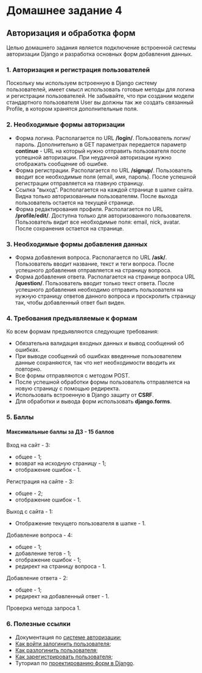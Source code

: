 # Домашнее задание 4

## Авторизация и обработка форм

Целью домашнего задания является подключение встроенной системы авторизации Django и разработка основных форм добавления данных.

### 1. Авторизация и регистрация пользователей
Поскольку мы используем встроенную в Django систему пользователей, имеет смысл использовать готовые методы для логина и регистрации пользователей. Не забывайте,
что при создании модели стандартного пользователя User вы должны так же создать связанный Profile, в котором хранятся дополнительные поля.

### 2. Необходимые формы авторизации
- Форма логина. Располагается по URL **/login/**. Пользователь логин/пароль. Дополнительно в GET параметрах передается параметр **continue** - URL на который нужно отправить пользователя после успешной авторизации. При неудачной авторизации нужно отображать сообщение об ошибке.
- Форма регистрации. Располагается по URL **/signup/**. Пользователь вводит все необходимые поля (email, имя, пароль). После успешной регистрации отправляется на главную страницу.
- Ссылка “выход”. Располагается на каждой странице в шапке сайта. Видна только авторизованным пользователям. После выхода пользователь остается на текущей странице.
- Форма редактирования профиля. Располагается по URL **/profile/edit/**. Доступна только для авторизованного пользователя. Пользователь видит все необходимые поля: email, nick, avatar. После сохранения остается на странице.

### 3. Необходимые формы добавления данных
- Форма добавления вопроса. Располагается по URL **/ask/**. Пользователь вводит название, текст и теги вопроса. После успешного добавления отправляется на страницу вопроса.
- Форма добавления ответа. Располагается на странице вопроса URL **/question/<id>**. Пользователь вводит только текст ответа. После успешного добавления необходимо отправить пользователя на нужную страницу ответов данного вопроса и проскролить страницу так, чтобы добавленный ответ был виден.

### 4. Требования предъявляемые к формам
Ко всем формам предъявляются следующие требования:

- Обязательна валидация входных данных и вывод сообщений об ошибках.
- При выводе сообщений об ошибках введенные пользователем данные сохраняются, так что нет необходимости вводить их повторно.
- Все формы отправляются с методом POST.
- После успешной обработки формы пользователь отправляется на новую страницу с помощью редиректа.
- Использовать встроенную в Django защиту от **CSRF**.
- Для обработки и вывода форм использовать **django.forms**.

### 5. Баллы

#### Максимальные баллы за ДЗ - 15 баллов

Вход на сайт - 3:

- общее - 1;
- возврат на исходную страницу - 1;
- отображение ошибок - 1.

Регистрация на сайте - 3:

- общее - 2;
- отображение ошибок - 1.

Выход с сайта - 1:

- Отображение текущего пользователя в шапке - 1.

Добавление вопроса - 4:

- общее - 1;
- добавление тегов - 1;
- отображение ошибок - 1;
- редирект на страницу вопроса - 1.

Добавление ответа - 2:

- общее - 1;
- редирект на добавленный ответ - 1.

Проверка метода запроса 1.

### 6. Полезные ссылки
- Документация по [системе авторизации](https://docs.djangoproject.com/en/4.1/topics/auth/default/);
- [Как войти залогинить пользователя](https://docs.djangoproject.com/en/4.1/topics/auth/default/#how-to-log-a-user-in);
- [Как разлогинить пользователя](https://docs.djangoproject.com/en/4.1/topics/auth/default/#how-to-log-a-user-out);
- [Как зарегистрировать пользователя](https://docs.djangoproject.com/en/4.1/topics/auth/default/#creating-users);
- Туториал по [проектированию форм в Django](https://docs.djangoproject.com/en/4.1/intro/tutorial04/).
